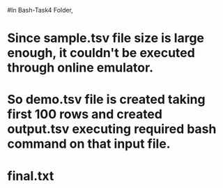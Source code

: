 #In Bash-Task4 Folder, 
# Since sample.tsv file size is large enough, it couldn't be executed through online emulator.
# So demo.tsv file is created taking first 100 rows and created output.tsv executing required bash command on that input file.
# final.txt
